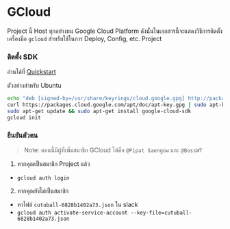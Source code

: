 GCloud
======================

Project นี้ Host ทุกอย่างบน Google Cloud Platform ดังนั้นในเอกสารนี้จะแสดงวิธีการติดตั้งเครื่องมือ `gcloud` สำหรับใช้ในการ Deploy, Config, etc. Project


### ติดตั้ง SDK

อ่านได้ที่ [Quickstart](https://cloud.google.com/sdk/docs/quickstarts)

ตัวอย่างสำหรับ Ubuntu

```bash
echo "deb [signed-by=/usr/share/keyrings/cloud.google.gpg] http://packages.cloud.google.com/apt cloud-sdk main" | sudo tee -a /etc/apt/sources.list.d/google-cloud-sdk.list
curl https://packages.cloud.google.com/apt/doc/apt-key.gpg | sudo apt-key --keyring /usr/share/keyrings/cloud.google.gpg add -
sudo apt-get update && sudo apt-get install google-cloud-sdk
gcloud init
```

### ยืนยันตัวตน

> Note: ตอนนี้มีผู้ที่เพิ่มสมาชิก GCloud ได้คือ `@Pipat Saengow` และ `@BossWT`

1. หากคุณเป็นสมาชิก Project แล้ว
  - `gcloud auth login`
2. หากคุณยังไม่เป็นสมาชิก
  - หาไฟล์ `cutuball-6828b1402a73.json` ใน slack
  - `gcloud auth activate-service-account --key-file=cutuball-6828b1402a73.json`

  
